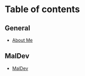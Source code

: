 # Table of contents

## General

* [About Me](README.md)

## MalDev

* [MalDev](Maldev/malware-development.md)

